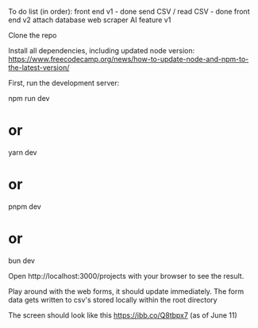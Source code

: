 To do list (in order):
front end v1 - done
send CSV / read CSV - done
front end v2
attach database
web scraper
AI feature v1


Clone the repo

Install all dependencies, including updated node version: https://www.freecodecamp.org/news/how-to-update-node-and-npm-to-the-latest-version/

First, run the development server:

npm run dev
# or
yarn dev
# or
pnpm dev
# or
bun dev

Open http://localhost:3000/projects with your browser to see the result.

Play around with the web forms, it should update immediately. The form data gets written to csv's stored locally within the root directory

The screen should look like this https://ibb.co/Q8tbpx7 (as of June 11)